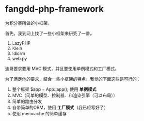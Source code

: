 fangdd-php-framework
====================

为积分赛所做的小框架。

首先，我到网上找了一些小框架来研究了一番。

1. LazyPHP
2. Klein
3. Idiorm
4. web.py

迪哥要求要用 MVC 模式，并且要使用单例模式和工厂模式。

为了满足他的要求，结合一些小框架的特点。我觉的下面这些是可行的：

1. 整个框架 $app = App::app(); 使用 **单例模式**
1. MVC（简单的模型、控制器、和渲染引擎（可以布局））
2. 简单的路由分发
3. 自带简单的ORM，使用 **工厂模式**（我已经写好了）
4. 使用 memcache 的简单缓存
